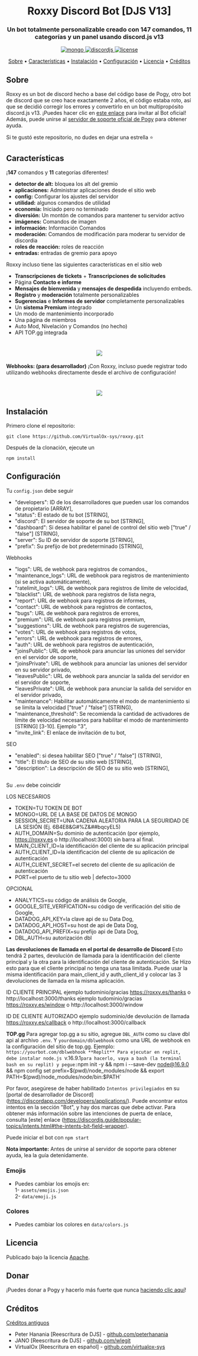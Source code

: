 <h1 align="center">
  <br>
  Roxxy Discord Bot [DJS V13]
 <br>
</h1>

<h3 align=center>Un bot totalmente personalizable creado con 147 comandos, 11 categorías y un panel usando discord.js v13</h3>


<div align=center>

 <a href="https://github.com/mongodb/mongo">
    <img src="https://img.shields.io/badge/MongoDB-%234ea94b.svg?&style=for-the-badge&logo=mongodb&logoColor=white" alt="mongo">
  </a>
  
  <a href="https://github.com/discordjs">
    <img src="https://img.shields.io/badge/discord.js-v13.6.0-blue.svg?logo=npm" alt="discordjs">
  </a>

  <a href="https://github.com/peterhanania/Pogy/blob/main/LICENSE">
    <img src="https://img.shields.io/badge/license-Apache%202-blue" alt="license">
  </a>

</div>

<p align="center">
  <a href="#sobre">Sobre</a>
  •
  <a href="#caracteristicas">Características</a>
  •
  <a href="#instalacion">Instalación</a>
  •
  <a href="#configuracion">Configuración</a>
  •
  <a href="#licencia">Licencia</a>
  •
  <a href="#creditos">Créditos</a>
</p>

## Sobre

Roxxy es un bot de discord hecho a base del código base de Pogy, otro bot de discord que se creo hace exactamente 2 años, el código estaba roto, así que se decidió corregir los errores y convertirlo en un bot multipropósito discord.js v13. ¡Puedes hacer clic en [este enlace](https://pogy.xyz/invite) para invitar al Bot oficial! Además, puede unirse al [servidor de soporte oficial de Pogy](https://pogy.xyz/support) para obtener ayuda.

Si te gustó este repositorio, no dudes en dejar una estrella ⭐

## Características

¡**147** comandos y **11** categorías diferentes!

- **detector de alt:** bloquea los alt del gremio
- **aplicaciones:** Administrar aplicaciones desde el sitio web
- **config:** Configurar los ajustes del servidor
- **utilidad:** algunos comandos de utilidad
- **economía:** Iniciado pero no terminado
- **diversión:** Un montón de comandos para mantener tu servidor activo
- **imágenes:** Comandos de imagen
- **información:** Información Comandos
- **moderación:** Comandos de modificación para moderar tu servidor de discordia
- **roles de reacción:** roles de reacción
- **entradas:** entradas de gremio para apoyo

Roxxy incluso tiene las siguientes características en el sitio web

- **Transcripciones de tickets** + **Transcripciones de solicitudes**
- Página **Contacto e informe**
- **Mensajes de bienvenida** y **mensajes de despedida** incluyendo embeds.
- **Registro** y **moderación** totalmente personalizables
- **Sugerencias** e **Informes de servidor** completamente personalizables
- Un **sistema Premium** integrado
- Un modo de mantenimiento incorporado
- Una página de miembros
- Auto Mod, Nivelación y Comandos (no hecho)
- API TOP.gg integrada


 <h1 align="center">
  <a href="https://github.com/virtualox-sys"><img src="https://cdn.cleris.es/images/7i3j1.png"></a>
</h1>

**Webhooks: (para desarrollador)**
¡Con Roxxy, incluso puede registrar todo utilizando webhooks directamente desde el archivo de configuración!

<h1 align="center">
  <a href="https://github.com/virtualox-sys"><img src="https://cdn.cleris.es/images/48u91.png"></a>
</h1>

## Instalación

Primero clone el repositorio:

```
git clone https://github.com/VirtualOx-sys/roxxy.git
```

Después de la clonación, ejecute un

```
npm install
```

## Configuración

Tu `config.json` debe seguir

- "developers": ID de los desarrolladores que pueden usar los comandos de propietario [ARRAY],
- "status": El estado de tu bot [STRING],
- "discord": El servidor de soporte de su bot [STRING],
- "dashboard": Si desea habilitar el panel de control del sitio web ["true" / "false"] (STRING),
- "server": Su ID de servidor de soporte [STRING],
- "prefix": Su prefijo de bot predeterminado [STRING],
  
Webhooks
- "logs": URL de webhook para registros de comandos.,
-  "maintenance_logs": URL de webhook para registros de mantenimiento (si se activa automáticamente),
-  "ratelimit_logs": URL de webhook para registros de límite de velocidad,
- "blacklist": URL de webhook para registros de lista negra,
-  "report": URL de webhook para registros de informes,
-  "contact": URL de webhook para registros de contactos,
-  "bugs": URL de webhook para registros de errores,
-  "premium": URL de webhook para registros premium,
-  "suggestions": URL de webhook para registros de sugerencias,
-  "votes": URL de webhook para registros de votos,
-  "errors": URL de webhook para registros de errores,
-  "auth": URL de webhook para registros de autenticación,
-  "joinsPublic": URL de webhook para anunciar las uniones del servidor en el servidor de soporte,
-  "joinsPrivate": URL de webhook para anunciar las uniones del servidor en su servidor privado,
-  "leavesPublic": URL de webhook para anunciar la salida del servidor en el servidor de soporte,
-  "leavesPrivate": URL de webhook para anunciar la salida del servidor en el servidor privado,
-  "maintenance": Habilitar automáticamente el modo de mantenimiento si se limita la velocidad ["true" / "false"] (STRING),
-  "maintenance_threshold": Se recomienda la cantidad de activadores de límite de velocidad necesarios para habilitar el modo de mantenimiento [STRING] [3-10]. Ejemplo "3",
-  "invite_link": El enlace de invitación de tu bot,

SEO
-  "enabled": si desea habilitar SEO ["true" / "false"] (STRING),
-  "title": El título de SEO de su sitio web [STRING],
-  "description": La descripción de SEO de su sitio web [STRING],

##


Su `.env` debe coincidir

LOS NECESARIOS
- TOKEN=TU TOKEN DE BOT
- MONGO=URL DE LA BASE DE DATOS DE MONGO
- SESSION_SECRET=UNA CADENA ALEATORIA PARA LA SEGURIDAD DE LA SESIÓN (Ej. 6B4E8&G#%Z&##bqcyEL5)
- AUTH_DOMAIN=Su dominio de autenticación (por ejemplo, https://roxxy.es o http://localhost:3000) sin barra al final.
- MAIN_CLIENT_ID=la identificación del cliente de su aplicación principal
- AUTH_CLIENT_ID=la identificación del cliente de su aplicación de autenticación
- AUTH_CLIENT_SECRET=el secreto del cliente de su aplicación de autenticación
- PORT=el puerto de tu sitio web | defecto=3000

OPCIONAL
- ANALYTICS=su código de análisis de Google,
- GOOGLE_SITE_VERIFICATION=su código de verificación del sitio de Google,
- DATADOG_API_KEY=la clave api de su Data Dog,
- DATADOG_API_HOST=su host de api de Data Dog,
- DATADOG_API_PREFIX=su prefijo api de Data Dog,
- DBL_AUTH=su autorización dbl



**Las devoluciones de llamada en el portal de desarrollo de Discord**
Esto tendrá 2 partes, devolución de llamada para la identificación del cliente principal y la otra para la identificación del cliente de autenticación. Se Hizo esto para que el cliente principal no tenga una tasa limitada. Puede usar la misma identificación para main_client_id y auth_client_id y colocar las 3 devoluciones de llamada en la misma aplicación.

ID CLIENTE PRINCIPAL
ejemplo tudominio/gracias https://roxxy.es/thanks o http://localhost:3000/thanks
ejemplo tudominio/gracias https://roxxy.es/window o http://localhost:3000/window

ID DE CLIENTE AUTORIZADO
ejemplo sudominio/de devolución de llamada https://roxxy.es/callback o http://localhost:3000/callback


**TOP.gg** 
Para agregar top.gg a su sitio, agregue `DBL_AUTH` como su clave dbl api al archivo `.env`. Y `yourdomain/dblwebhook` como una URL de webhook en la configuración del sitio de top.gg. Ejemplo: `https://yourbot.com/dblwebhook
**Replit**
Para ejecutar en replit, debe instalar node.js `v.16.9.1` para hacerlo, vaya a bash (la terminal bash en su replit) y pegue: `npm init -y && npm i --save-dev node@16.9.0 && npm config set prefix=$(pwd)/node_modules/node && export PATH=$(pwd)/node_modules/node/bin:$PATH`

Por favor, asegúrese de haber habilitado `Intentos privilegiados` en su [portal de desarrollador de Discord] (https://discordapp.com/developers/applications/). Puede encontrar estos intentos en la sección "Bot", y hay dos marcas que debe activar. Para obtener más información sobre las intenciones de puerta de enlace, consulta [este] enlace (https://discordjs.guide/popular-topics/intents.html#the-intents-bit-field-wrapper).

Puede iniciar el bot con `npm start`

**Nota importante:** Antes de unirse al servidor de soporte para obtener ayuda, lea la guía detenidamente.

### Emojis

- Puedes cambiar los emojis en: <br>
  1- `assets/emojis.json` <br>
  2- `data/emoji.js`

### Colores

- Puedes cambiar los colores en `data/colors.js`

## Licencia

Publicado bajo la licencia [Apache](http://www.apache.org/licenses/LICENSE-2.0).

## Donar

¡Puedes donar a Pogy y hacerlo más fuerte que nunca [haciendo clic aquí](https://paypal.me/pogybot)!

## Créditos
[Créditos antiguos](https://github.com/peterhanania/pogy#credits)
- Peter Hanania [Reescritura de DJS] - [github.com/peterhanania](github.com/peterhanania)
- JANO [Reescritura de DJS] - [github.com/wlegit](github.com/wlegit)
- VirtualOx [Reescritura en español] - [github.com/virtualox-sys](github.com/virtualox-sys)
